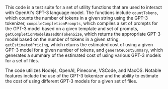 This code is a test suite for a set of utility functions that are used to interact with OpenAI's GPT-3 language model. The functions include `countTokens`, which counts the number of tokens in a given string using the GPT-3 tokenizer, `compileCompletionPrompts`, which compiles a set of prompts for the GPT-3 model based on a given template and set of prompts, `getCompletionModelBasedOnTokenSize`, which returns the appropriate GPT-3 model based on the number of tokens in a given string, `getEstimatedPricing`, which returns the estimated cost of using a given GPT-3 model for a given number of tokens, and `generateCostSummary`, which generates a summary of the estimated cost of using various GPT-3 models for a set of files.

The code utilizes Nodejs, OpenAI, Pinecone, VSCode, and MacOS. Notable features include the use of the GPT-3 tokenizer and the ability to estimate the cost of using different GPT-3 models for a given set of files.
